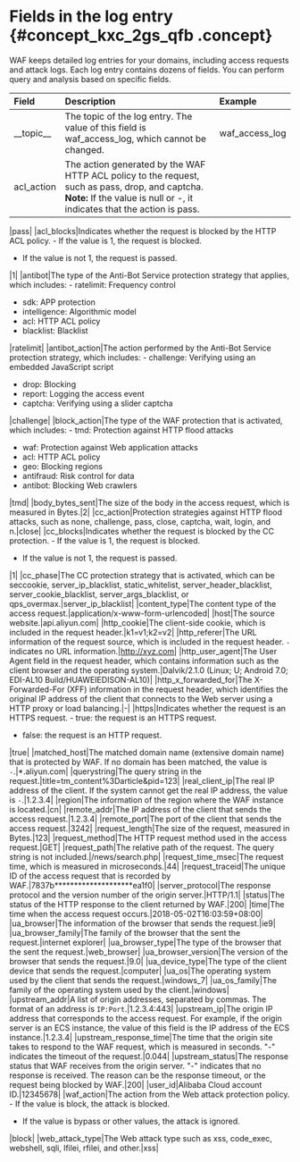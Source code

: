 # Fields in the log entry {#concept_kxc_2gs_qfb .concept}

WAF keeps detailed log entries for your domains, including access requests and attack logs. Each log entry contains dozens of fields. You can perform query and analysis based on specific fields.

|Field|Description|Example|
|:----|:----------|:------|
|\_\_topic\_\_|The topic of the log entry. The value of this field is waf\_access\_log, which cannot be changed.|waf\_access\_log|
|acl\_action|The action generated by the WAF HTTP ACL policy to the request, such as pass, drop, and captcha. **Note:** If the value is null or -, it indicates that the action is pass.

 |pass|
|acl\_blocks|Indicates whether the request is blocked by the HTTP ACL policy. -   If the value is 1, the request is blocked.
-   If the value is not 1, the request is passed.

 |1|
|antibot|The type of the Anti-Bot Service protection strategy that applies, which includes: -   ratelimit: Frequency control
-   sdk: APP protection
-   intelligence: Algorithmic model
-   acl: HTTP ACL policy
-   blacklist: Blacklist

 |ratelimit|
|antibot\_action|The action performed by the Anti-Bot Service protection strategy, which includes: -   challenge: Verifying using an embedded JavaScript script
-   drop: Blocking
-   report: Logging the access event
-   captcha: Verifying using a slider captcha

 |challenge|
|block\_action|The type of the WAF protection that is activated, which includes: -   tmd: Protection against HTTP flood attacks
-   waf: Protection against Web application attacks
-   acl: HTTP ACL policy
-   geo: Blocking regions
-   antifraud: Risk control for data
-   antibot: Blocking Web crawlers

 |tmd|
|body\_bytes\_sent|The size of the body in the access request, which is measured in Bytes.|2|
|cc\_action|Protection strategies against HTTP flood attacks, such as none, challenge, pass, close, captcha, wait, login, and n.|close|
|cc\_blocks|Indicates whether the request is blocked by the CC protection. -   If the value is 1, the request is blocked.
-   If the value is not 1, the request is passed.

 |1|
|cc\_phase|The CC protection strategy that is activated, which can be seccookie, server\_ip\_blacklist, static\_whitelist, server\_header\_blacklist, server\_cookie\_blacklist, server\_args\_blacklist, or qps\_overmax.|server\_ip\_blacklist|
|content\_type|The content type of the access request.|application/x-www-form-urlencoded|
|host|The source website.|api.aliyun.com|
|http\_cookie|The client-side cookie, which is included in the request header.|k1=v1;k2=v2|
|http\_referer|The URL information of the request source, which is included in the request header. `-` indicates no URL information.|http://xyz.com|
|http\_user\_agent|The User Agent field in the request header, which contains information such as the client browser and the operating system.|Dalvik/2.1.0 \(Linux; U; Android 7.0; EDI-AL10 Build/HUAWEIEDISON-AL10\)|
|http\_x\_forwarded\_for|The X-Forwarded-For \(XFF\) information in the request header, which identifies the original IP address of the client that connects to the Web server using a HTTP proxy or load balancing.|-|
|https|Indicates whether the request is an HTTPS request. -   true: the request is an HTTPS request.
-   false: the request is an HTTP request.

 |true|
|matched\_host|The matched domain name \(extensive domain name\) that is protected by WAF. If no domain has been matched, the value is `-`.|\*.aliyun.com|
|querystring|The query string in the request.|title=tm\_content%3Darticle&pid=123|
|real\_client\_ip|The real IP address of the client. If the system cannot get the real IP address, the value is `-`.|1.2.3.4|
|region|The information of the region where the WAF instance is located.|cn|
|remote\_addr|The IP address of the client that sends the access request.|1.2.3.4|
|remote\_port|The port of the client that sends the access request.|3242|
|request\_length|The size of the request, measured in Bytes.|123|
|request\_method|The HTTP request method used in the access request.|GET|
|request\_path|The relative path of the request. The query string is not included.|/news/search.php|
|request\_time\_msec|The request time, which is measured in microseconds.|44|
|request\_traceid|The unique ID of the access request that is recorded by WAF.|7837b\*\*\*\*\*\*\*\*\*\*\*\*\*\*\*\*\*\*\*\*ea1f0|
|server\_protocol|The response protocol and the version number of the origin server.|HTTP/1.1|
|status|The status of the HTTP response to the client returned by WAF.|200|
|time|The time when the access request occurs.|2018-05-02T16:03:59+08:00|
|ua\_browser|The information of the browser that sends the request.|ie9|
|ua\_browser\_family|The family of the browser that the sent the request.|internet explorer|
|ua\_browser\_type|The type of the browser that the sent the request.|web\_browser|
|ua\_browser\_version|The version of the browser that sends the request.|9.0|
|ua\_device\_type|The type of the client device that sends the request.|computer|
|ua\_os|The operating system used by the client that sends the request.|windows\_7|
|ua\_os\_family|The family of the operating system used by the client.|windows|
|upstream\_addr|A list of origin addresses, separated by commas. The format of an address is `IP:Port`.|1.2.3.4:443|
|upstream\_ip|The origin IP address that corresponds to the access request. For example, if the origin server is an ECS instance, the value of this field is the IP address of the ECS instance.|1.2.3.4|
|upstream\_response\_time|The time that the origin site takes to respond to the WAF request, which is measured in seconds. "-" indicates the timeout of the request.|0.044|
|upstream\_status|The response status that WAF receives from the origin server. "-" indicates that no response is received. The reason can be the response timeout, or the request being blocked by WAF.|200|
|user\_id|Alibaba Cloud account ID.|12345678|
|waf\_action|The action from the Web attack protection policy. -   If the value is block, the attack is blocked.
-   If the value is bypass or other values, the attack is ignored.

 |block|
|web\_attack\_type|The Web attack type such as xss, code\_exec, webshell, sqli, lfilei, rfilei, and other.|xss|

